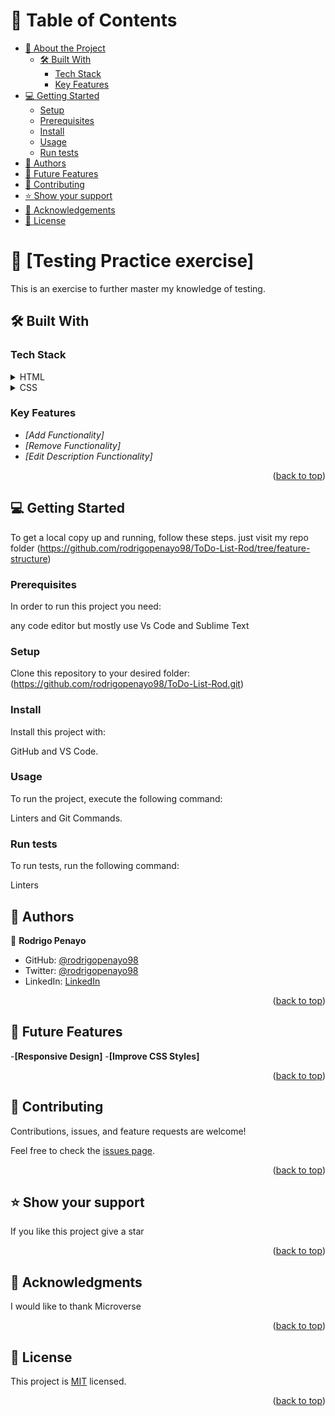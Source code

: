 <!-- TABLE OF CONTENTS -->
<!-- TABLE OF CONTENTS -->

# 📗 Table of Contents

- [📖 About the Project](#about-project)
  - [🛠️ Built With](#built-with)
    - [Tech Stack](#tech-stack)
    - [Key Features](#key-features)
- [💻 Getting Started](#getting-started)
  - [Setup](#setup)
  - [Prerequisites](#prerequisites)
  - [Install](#install)
  - [Usage](#usage)
  - [Run tests](#run-tests)
- [👥 Authors](#authors)
- [🔭 Future Features](#future-features)
- [🤝 Contributing](#contributing)
- [⭐ Show your support](#support)
- [🙏 Acknowledgements](#acknowledgements)
- [📝 License](#license)

<!-- PROJECT DESCRIPTION -->

# 📖 [Testing Practice exercise] 

This is an exercise to further master my knowledge of testing.

## 🛠️ Built With <a name="built-with"></a>

### Tech Stack <a name="tech-stack"></a>


<details>
  <summary>HTML</summary>
  <ul>
    <li><a href="https://html.org/">HTML</a></li>
  </ul>
</details>

<details>
  <summary>CSS</summary>
  <ul>
    <li><a href="https://css.com/">CSS</a></li>
  </ul>
</details>

<!-- Features -->

### Key Features 

- *[Add Functionality]*
- *[Remove Functionality]*
- *[Edit Description Functionality]*

<p align="right">(<a href="#readme-top">back to top</a>)</p>


<!-- GETTING STARTED -->

## 💻 Getting Started 

To get a local copy up and running, follow these steps.
just visit my repo folder (https://github.com/rodrigopenayo98/ToDo-List-Rod/tree/feature-structure)

### Prerequisites

In order to run this project you need:

any code editor 
but mostly use Vs Code and Sublime Text

### Setup

Clone this repository to your desired folder: 
(https://github.com/rodrigopenayo98/ToDo-List-Rod.git)

### Install

Install this project with:

GitHub and VS Code.

### Usage

To run the project, execute the following command:

Linters and Git Commands.

### Run tests

To run tests, run the following command:

Linters


<!-- AUTHORS -->

## 👥 Authors <a name="authors"></a>

👤 **Rodrigo Penayo**

- GitHub: [@rodrigopenayo98](https://github.com/rodrigopenayo98)
- Twitter: [@rodrigopenayo98](https://twitter.com/rodrigopenayo98)
- LinkedIn: [LinkedIn](https://www.linkedin.com/in/rodrigo-penayo-391226158/)


<p align="right">(<a href="#readme-top">back to top</a>)</p>

<!-- FUTURE FEATURES -->

## 🔭 Future Features <a name="future-features"></a>

-**[Responsive Design]**
-**[Improve CSS Styles]**

<p align="right">(<a href="#readme-top">back to top</a>)</p>

<!-- CONTRIBUTING -->

## 🤝 Contributing <a name="contributing"></a>

Contributions, issues, and feature requests are welcome!

Feel free to check the [issues page](../../issues/).

<p align="right">(<a href="#readme-top">back to top</a>)</p>

<!-- SUPPORT -->

## ⭐️ Show your support <a name="support"></a>


If you like this project give a star

<p align="right">(<a href="#readme-top">back to top</a>)</p>

<!-- ACKNOWLEDGEMENTS -->

## 🙏 Acknowledgments <a name="acknowledgements"></a>


I would like to thank Microverse

<p align="right">(<a href="#readme-top">back to top</a>)</p>

<!-- LICENSE -->
## 📝 License
This project is [MIT](./MIT.md) licensed.

<p align="right">(<a href="#readme-top">back to top</a>)</p>
